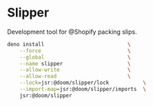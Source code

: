 
# Slipper

Development tool for @Shopify packing slips.



```sh
deno install                           \
    --force                            \
    --global                           \
    --name slipper                     \
    --allow-write                      \
    --allow-read                       \
    --lock=jsr:@doom/slipper/lock           \
    --import-map=jsr:@doom/slipper/imports  \
    jsr:@doom/slipper
```
